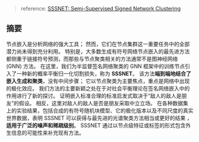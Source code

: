 > reference: [SSSNET: Semi-Supervised Signed Network Clustering](https://arxiv.org/abs/2110.06623)

## 摘要

节点嵌入是分析网络的强大工具； 然而，它们在节点集群这一重要任务中的全部潜力尚未得到充分利用。 特别是，大多数生成有符号网络节点嵌入的最先进方法都侧重于链接符号预测，而那些与节点聚类相关的方法通常不是图神经网络 (GNN) 方法。 在这里，我们为半监督签名网络聚类的 GNN 框架中的训练节点引入了一种新的概率平衡归一化切割损失，称为 **SSSNET**。 该方法**端到端地结合了嵌入生成和聚类**，没有中间步骤； 它以节点聚类为主要焦点，重点是网络中出现的极化效应。 我们方法的主要新颖之处在于对社会平衡理论在签名网络嵌入中的作用进行了新的探讨。 证明嵌入标准合理的标准启发式取决于“敌人的敌人是朋友”的假设。 相反，这里对敌人的敌人是否是朋友采取中立立场。 在各种数据集上的实验结果，包括合成的有符号随机块模型、它的极化版本以及不同尺度的真实世界数据，表明 SSSNET 可以获得与最先进的光谱聚类方法相当或更好的结果 ，**适用于广泛的噪声和稀疏级别**。 SSSNET 通过以节点级特征或标签的形式包含外生信息的可能性来补充现有方法。

